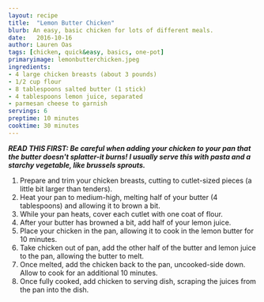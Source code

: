 ```yaml
---
layout: recipe
title:  "Lemon Butter Chicken"
blurb: An easy, basic chicken for lots of different meals. 
date:   2016-10-16
author: Lauren Oas
tags: [chicken, quick&easy, basics, one-pot]
primaryimage: lemonbutterchicken.jpeg
ingredients: 
- 4 large chicken breasts (about 3 pounds)
- 1/2 cup flour
- 8 tablespoons salted butter (1 stick)
- 4 tablespoons lemon juice, separated
- parmesan cheese to garnish
servings: 6
preptime: 10 minutes
cooktime: 30 minutes
---
```

<b><em>READ THIS FIRST: Be careful when adding your chicken to your pan that the butter doesn't splatter-it burns! I usually serve this with pasta and a starchy vegetable, like brussels sprouts.  </em></b>

1. Prepare and trim your chicken breasts, cutting to cutlet-sized pieces (a little bit larger than tenders).
2. Heat your pan to medium-high, melting half of your butter (4 tablespoons) and allowing it to brown a bit. 
3. While your pan heats, cover each cutlet with one coat of flour.
4. After your butter has browned a bit, add half of your lemon juice. 
5. Place your chicken in the pan, allowing it to cook in the lemon butter for 10 minutes. 
6. Take chicken out of pan, add the other half of the butter and lemon juice to the pan, allowing the butter to melt. 
7. Once melted, add the chicken back to the pan, uncooked-side down. Allow to cook for an additional 10 minutes.
8. Once fully cooked, add chicken to serving dish, scraping the juices from the pan into the dish.    